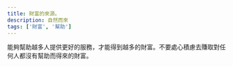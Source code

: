 ```yaml
---
title: 財富的來源。
description: 自然而來
tags: ['財富', '幫助']
---
```

能夠幫助越多人提供更好的服務，才能得到越多的財富。不要處心積慮去賺取對任何人都沒有幫助而得來的財富。
